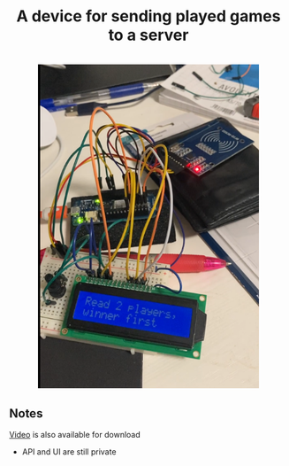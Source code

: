 <h1 align="center">
	A device for sending played games to a server
</h1>

<p align="center">
	<br>
	<img width=400 src="assets/screenshot.png">
</p>

## Notes
[Video](/assets/arduino-mkr1000-compressed.mov) is also available for download
- API and UI are still private
